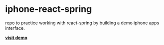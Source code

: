 # iphone-react-spring
repo to practice working with react-spring by building a demo iphone apps interface.

[**visit demo**](https://karansapolia.github.io/iphone-react-spring/)
